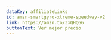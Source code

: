 ```yaml
---
dataKey: affiliateLinks
id: amzn-smartgyro-xtreme-speedway-v2
link: https://amzn.to/3xQHQG6
buttonText: Ver mejor precio
---
```

